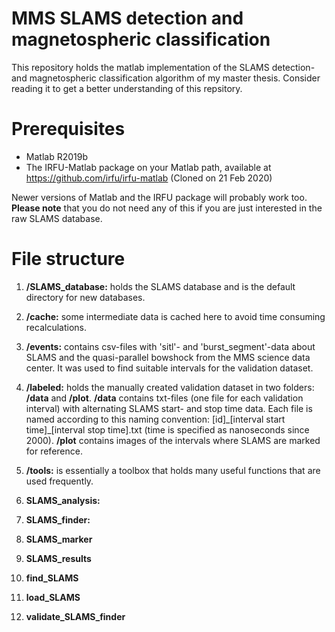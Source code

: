 # MMS SLAMS detection and magnetospheric classification

This repository holds the matlab implementation of the SLAMS detection- and magnetospheric classification algorithm of my master thesis. Consider reading it to get a better understanding of this repsitory.

# Prerequisites
* Matlab R2019b
* The IRFU-Matlab package on your Matlab path, available at https://github.com/irfu/irfu-matlab (Cloned on 21 Feb 2020)

Newer versions of Matlab and the IRFU package will probably work too. **Please note** that you do not need any of this if you are just interested in the raw SLAMS database.

# File structure

1. **/SLAMS_database:** holds the SLAMS database and is the default directory for new databases.

2. **/cache:** some intermediate data is cached here to avoid time consuming recalculations.

3. **/events:** contains csv-files with 'sitl'- and 'burst_segment'-data about SLAMS and the quasi-parallel bowshock from the MMS science data center. It was used to find suitable intervals for the validation dataset.

4. **/labeled:** holds the manually created validation dataset in two folders: **/data** and **/plot**. **/data** contains txt-files (one file for each validation interval) with alternating SLAMS start- and stop time data. Each file is named according to this naming convention: [id]\_[interval start time]\_[interval stop time].txt (time is specified as nanoseconds since 2000). **/plot** contains images of the intervals where SLAMS are marked for reference.

5. **/tools:** is essentially a toolbox that holds many useful functions that are used frequently.

6. **SLAMS_analysis:** 

7. **SLAMS_finder:**

8. **SLAMS_marker**

9. **SLAMS_results**

10. **find_SLAMS**

11. **load_SLAMS**

12. **validate_SLAMS_finder**
